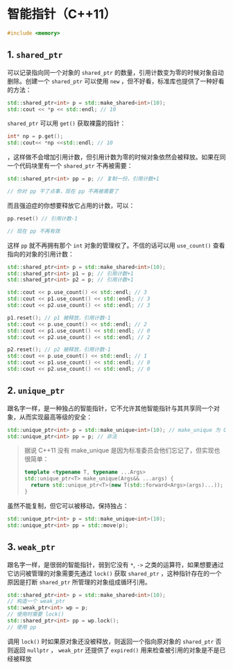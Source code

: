 # 智能指针（C++11）

```c++
#include <memory>
```

## 1. `shared_ptr`

可以记录指向同一个对象的 `shared_ptr` 的数量，引用计数变为零的时候对象自动删除。创建一个 `shared_ptr` 可以使用 `new` ，但不好看，标准库也提供了一种好看的方法：

```c++
std::shared_ptr<int> p = std::make_shared<int>(10);
std::cout << *p << std::endl; // 10
```

`shared_ptr` 可以用 `get()` 获取裸露的指针：

```c++
int* np = p.get();
std::cout<< *np <<std::endl; // 10
```

，这样做不会增加引用计数，但引用计数为零的时候对象依然会被释放。如果在同一个代码块里有一个 `shared_ptr` 不再被需要：

```c++
std::shared_ptr<int> pp = p; // 复制一份，引用计数+1

// 你对 pp 干了点事，现在 pp 不再被需要了
```

而且强迫症的你想要释放它占用的计数，可以：

```c++
pp.reset() // 引用计数-1

// 现在 pp 不再有效
```

这样 `pp` 就不再拥有那个 `int` 对象的管理权了。不信的话可以用 `use_count()` 查看指向的对象的引用计数：

```c++
std::shared_ptr<int> p = std::make_shared<int>(10);
std::shared_ptr<int> p1 = p; // 引用计数+1
std::shared_ptr<int> p2 = p; // 引用计数+1

std::cout << p.use_count() << std::endl; // 3
std::cout << p1.use_count() << std::endl; // 3
std::cout << p2.use_count() << std::endl; // 3

p1.reset(); // p1 被释放，引用计数-1
std::cout << p.use_count() << std::endl; // 2
std::cout << p1.use_count() << std::endl; // 0
std::cout << p2.use_count() << std::endl; // 2

p2.reset(); // p2 被释放，引用计数-1
std::cout << p.use_count() << std::endl; // 1
std::cout << p1.use_count() << std::endl; // 0
std::cout << p2.use_count() << std::endl; // 0
```

## 2. `unique_ptr`

跟名字一样，是一种独占的智能指针，它不允许其他智能指针与其共享同一个对象，从而实现最高等级的安全：

```c++
std::unique_ptr<int> p = std::make_unique<int>(10); // make_unique 为 C++14
std::unique_ptr<int> pp = p; // 非法
```

> 据说 C++11 没有 make_unique 是因为标准委员会他们忘记了，但实现也很简单：
>
> ```c++
> template <typename T, typename ...Args>
> std::unique_ptr<T> make_unique(Args&& ...args) {
>   return std::unique_ptr<T>(new T(std::forward<Args>(args)...));
> }
> ```

虽然不能复制，但它可以被移动，保持独占：

```c++
std::unique_ptr<int> p = std::make_unique<int>(10);
std::unique_ptr<int> pp = std::move(p);
```

## 3. `weak_ptr`

跟名字一样，是很弱的智能指针，弱到它没有 `*`, `->` 之类的运算符，如果想要通过它访问被管理的对象需要先通过 `lock()` 获取 `shared_ptr` ，这种指针存在的一个原因是打断 `shared_ptr` 所管理的对象组成循环引用。

```c++
std::shared_ptr<int> p = std::make_shared<int>(10);
// 构造一个 weak_ptr
std::weak_ptr<int> wp = p;
// 使用时需要 lock()
std::shared_ptr<int> pp = wp.lock();
// 使用 pp
```

调用 `lock()` 时如果原对象还没被释放，则返回一个指向原对象的 `shared_ptr` 否则返回 `nullptr` ， `weak_ptr` 还提供了 `expired()` 用来检查被引用的对象是不是已经被释放
